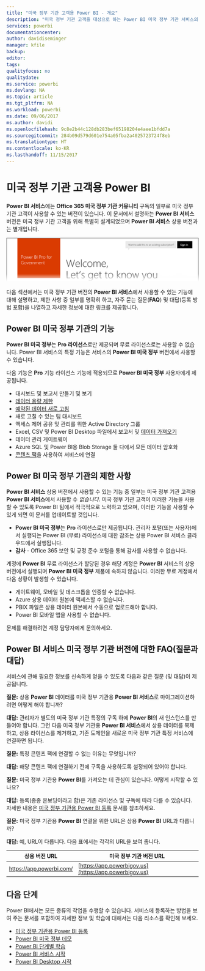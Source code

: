 ```yaml
---
title: "미국 정부 기관 고객용 Power BI - 개요"
description: "미국 정부 기관 고객을 대상으로 하는 Power BI 미국 정부 기관 서비스의 기능 및 제한 사항에 대해 알아봅니다."
services: powerbi
documentationcenter: 
author: davidiseminger
manager: kfile
backup: 
editor: 
tags: 
qualityfocus: no
qualitydate: 
ms.service: powerbi
ms.devlang: NA
ms.topic: article
ms.tgt_pltfrm: NA
ms.workload: powerbi
ms.date: 09/06/2017
ms.author: davidi
ms.openlocfilehash: 9c8e2b44c128db283bef65198204e4aee1bfdd7a
ms.sourcegitcommit: 284b09d579d601e754a05fba2a4025723724f8eb
ms.translationtype: HT
ms.contentlocale: ko-KR
ms.lasthandoff: 11/15/2017
---
```

# <a name="power-bi-for-us-government-customers"></a>미국 정부 기관 고객용 Power BI
**Power BI 서비스**에는 **Office 365 미국 정부 기관 커뮤니티** 구독의 일부로 미국 정부 기관 고객이 사용할 수 있는 버전이 있습니다. 이 문서에서 설명하는 **Power BI 서비스** 버전은 미국 정부 기관 고객을 위해 특별히 설계되었으며 **Power BI 서비스** 상용 버전과는 별개입니다.

![](media/service-govus-overview/service_usgov_overview-1.png)

다음 섹션에서는 미국 정부 기관 버전의 **Power BI 서비스**에서 사용할 수 있는 기능에 대해 설명하고, 제한 사항 중 일부를 명확히 하고, 자주 묻는 질문(**FAQ**) 및 대답(등록 방법 포함)을 나열하고 자세한 정보에 대한 링크를 제공합니다.

## <a name="features-of-power-bi-us-government"></a>Power BI 미국 정부 기관의 기능
**Power BI 미국 정부**는 **Pro 라이선스**로만 제공되며 무료 라이선스로는 사용할 수 없습니다. Power BI 서비스의 특정 기능은 서비스의 **Power BI 미국 정부** 버전에서 사용할 수 있습니다.

다음 기능은 **Pro** 기능 라이선스 기능에 적용되므로 **Power BI 미국 정부** 사용자에게 제공됩니다. 

* 대시보드 및 보고서 만들기 및 보기
* [데이터 용량 제한](service-admin-manage-your-data-storage-in-power-bi.md)
* [예약된 데이터 새로 고침](refresh-data.md)
* 새로 고칠 수 있는 팀 대시보드
* 액세스 제어 공유 및 관리를 위한 Active Directory 그룹
* Excel, CSV 및 Power BI Desktop 파일에서 보고서 및 [데이터 가져오기](service-get-data.md)
* 데이터 관리 게이트웨이
* Azure SQL 및 Power BI용 Blob Storage 둘 다에서 모든 데이터 암호화
* [콘텐츠 팩](service-connect-to-services.md)을 사용하여 서비스에 연결

## <a name="limitations-of-power-bi-us-government"></a>Power BI 미국 정부 기관의 제한 사항
**Power BI 서비스** 상용 버전에서 사용할 수 있는 기능 중 일부는 미국 정부 기관 고객용 **Power BI 서비스**에서 사용할 수 *없습니다*. 미국 정부 기관 고객이 이러한 기능을 사용할 수 있도록 Power BI 팀에서 적극적으로 노력하고 있으며, 이러한 기능을 사용할 수 있게 되면 이 문서를 업데이트할 것입니다.

* **Power BI 미국 정부**는 **Pro** 라이선스로만 제공됩니다. 관리자 포털(또는 사용자)에서 실행되는 Power BI (무료) 라이선스에 대한 참조는 상용 Power BI 서비스 클라우드에서 실행됩니다.
* **감사** - Office 365 보안 및 규정 준수 포털을 통해 감사를 사용할 수 없습니다.

계정에 **Power BI** 무료 라이선스가 할당된 경우 해당 계정은 **Power BI** 서비스의 상용 버전에서 실행되며 **Power BI 미국 정부** 제품에 속하지 않습니다. 이러한 무료 계정에서 다음 상황이 발생할 수 있습니다.

* 게이트웨이, 모바일 및 데스크톱을 인증할 수 없습니다.
* Azure 상용 데이터 원본에 액세스할 수 없습니다.
* PBIX 파일은 상용 데이터 원본에서 수동으로 업로드해야 합니다.
* Power BI 모바일 앱을 사용할 수 없습니다.

문제를 해결하려면 계정 담당자에게 문의하세요.

## <a name="frequently-asked-questions-faq-for-the-us-government-version-of-the-power-bi-service"></a>Power BI 서비스 미국 정부 기관 버전에 대한 FAQ(질문과 대답)
서비스에 관해 필요한 정보를 신속하게 얻을 수 있도록 다음과 같은 질문 (및 대답)이 제공됩니다.

**질문:** 상용 **Power BI** 데이터를 미국 정부 기관용 **Power BI 서비스**로 마이그레이션하려면 어떻게 해야 합니까?

**대답:** 관리자가 별도의 미국 정부 기관 특정의 구독 하에 **Power BI**의 새 인스턴스를 만들어야 합니다. 그런 다음 미국 정부 기관용 **Power BI 서비스**에서 상용 데이터를 복제하고, 상용 라이선스를 제거하고, 기존 도메인을 새로운 미국 정부 기관 특정 서비스에 연결하면 됩니다.

**질문:** 특정 콘텐츠 팩에 연결할 수 없는 이유는 무엇입니까?

**대답:** 해당 콘텐츠 팩에 연결하기 전에 구독을 사용하도록 설정되어 있어야 합니다.

**질문:** 미국 정부 기관용 **Power BI**를 가져오는 데 관심이 있습니다. 어떻게 시작할 수 있나요?

**대답:** 등록(종종 온보딩이라고 함)은 기존 라이선스 및 구독에 따라 다를 수 있습니다. 자세한 내용은 [미국 정부 기관용 Power BI 등록](service-govus-signup.md) 문서를 참조하세요.

**질문:** 미국 정부 기관용 **Power BI** 연결을 위한 URL은 상용 **Power BI** URL과 다릅니까?

**대답:** 예, URL이 다릅니다. 다음 표에서는 각각의 URL을 보여 줍니다.

| 상용 버전 URL | 미국 정부 기관 버전 URL |
| --- | --- |
| https://app.powerbi.com/ |[https://app.powerbigov.us](https://app.powerbigov.us) |

## <a name="next-steps"></a>다음 단계
Power BI에서는 모든 종류의 작업을 수행할 수 있습니다. 서비스에 등록하는 방법을 보여 주는 문서를 포함하여 자세한 정보 및 학습에 대해서는 다음 리소스를 확인해 보세요.

* [미국 정부 기관용 Power BI 등록](service-govus-signup.md)
* <a href="https://channel9.msdn.com/Blogs/Azure/Cognitive-Services-HDInsight-and-Power-BI-on-Azure-Government">Power BI 미국 정부 데모</a>
* [Power BI 단계별 학습](guided-learning/gettingstarted.yml#step-1)
* [Power BI 서비스 시작](service-get-started.md)
* [Power BI Desktop 시작](desktop-getting-started.md)

